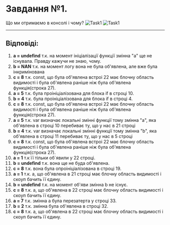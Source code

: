 # Завдання №1.
Що ми отримаємо в консолі і чому?
![Task1](/img/task1(1).png)
![Task1](/img/task1(2).png)

---

## Відповіді:
1. **a = undefind**
    т.к. на момент ініціалізації функції змінна "а" ще не існувала. Правду кажучи не знаю, чому.
2. **b = NAN**
    т.к. на момент логу вона не була об'явлена, але вже була інкримінована
3. **c = 8**
    т.к. const, що була об'явлена встроі 22 має блочну область видимості і була об'явлена раніше ніж була об'явлена функція(строка 27).
4. **a = 5**
    т.к. була проініціалізована для блока if в строці 10.
5. **b = 4**
    т.к. була проініціалізована для блока if в строці 4.
6. **с = 8**
    т.к. const, що була об'явлена встроі 22 має блочну область видимості і була об'явлена раніше ніж була об'явлена функція(строка 27).
7. **a = 5**
    т.к. var визначає локальні змінні функції тому змінна "а", яка об'явлена в строці 10 перебиває ту, що у нас в 21 строці
8. **b = 4**
    т.к. var визначає локальні змінні функції тому змінна "b", яка об'явлена в строці 11 перебиває ту, що у нас в 5 строці
9. **c = 8**
    т.к. const, що була об'явлена встроі 22 має блочну область видимості і була об'явлена раніше ніж була об'явлена функція(строка 27).
10. **a = 1**
    т.к її тільки об`явили у 22 строці.
11. **b = undefind**
    т.к. вона ще не буда об'явлена.
12. **c = 8**
    т.к. вона була опроініціалізована в строці 19.
13. **a = 1**
    т.к. a, що об'явлена в 21 строці має блочну область видимості і скоуп бачить її єдину.
14. **b = undefind**
    т.к. на момент об'яви змінна b не існує.
15. **c = 8**
    т.к. a, що об'явлена в 22 строці має блочну область видимості і скоуп бачить її єдину.
16. **a = 7**
    т.к. змінна а була перезатерта у строці 33.
17. **b = 2**
    т.к. змінна була об'явлена в строці 32.
18. **c = 8**
    т.к. a, що об'явлена в 22 строці має блочну область видимості і скоуп бачить її єдину.